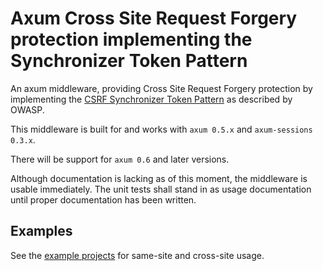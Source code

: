 # Axum Cross Site Request Forgery protection implementing the Synchronizer Token Pattern

An axum middleware, providing Cross Site Request Forgery protection by implementing the [CSRF Synchronizer Token Pattern](https://cheatsheetseries.owasp.org/cheatsheets/Cross-Site_Request_Forgery_Prevention_Cheat_Sheet.html#synchronizer-token-pattern) as described by OWASP.

This middleware is built for and works with `axum 0.5.x` and `axum-sessions 0.3.x`.

There will be support for `axum 0.6` and later versions.

Although documentation is lacking as of this moment, the middleware is usable immediately.
The unit tests shall stand in as usage documentation until proper documentation has been written.

## Examples

See the [example projects](https://github.com/LeoniePhiline/axum-csrf-sync-pattern/tree/main/examples/) for same-site and cross-site usage.

